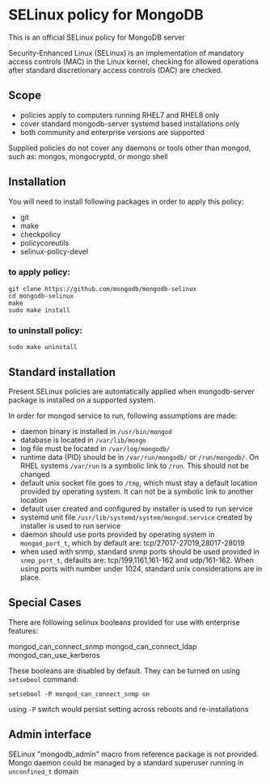 # SELinux policy for MongoDB

This is an official SELinux policy for MongoDB server

Security-Enhanced Linux (SELinux) is an implementation of mandatory access controls (MAC)
in the Linux kernel, checking for allowed operations after standard discretionary access
controls (DAC) are checked.

## Scope

* policies apply to computers running RHEL7 and RHEL8 only
* cover standard mongodb-server systemd based installations only
* both community and enterprise versions are supported

Supplied policies do not cover any daemons or tools other than mongod, such as: mongos,
mongocryptd, or mongo shell

## Installation

You will need to install following packages in order to apply this policy:

* git
* make
* checkpolicy
* policycoreutils
* selinux-policy-devel

### to apply policy:

```
git clone https://github.com/mongodb/mongodb-selinux
cd mongodb-selinux
make
sudo make install
```

### to uninstall policy:

```
sudo make uninstall
```

## Standard installation

Present SELinux policies are automatically applied when mongodb-server package is installed
on a supported system.

In order for mongod service to run, following assumptions are made:

- daemon binary is installed in `/usr/bin/mongod`
- database is located in `/var/lib/mongo`
- log file must be located in `/var/log/mongodb/`
- runtime data (PID) should be in `/var/run/mongodb/` or `/run/mongodb/`. On RHEL systems
`/var/run` is a symbolic link to `/run`. This should not be changed
- default unix socket file goes to `/tmp`, which must stay a default location provided by
operating system. It can not be a symbolic link to another location
- default user created and configured by installer is used to run service
- systemd unit file `/usr/lib/systemd/system/mongod.service` created by installer is used
to run service
- daemon should use ports provided by operating system in `mongod_port_t`, which by default
are: tcp/27017-27019,28017-28019
- when used with snmp, standard snmp ports should be used provided in `snmp_port_t`,
defaults are: tcp/199,1161,161-162 and udp/161-162. When using ports with number under 1024,
standard unix considerations are in place.


## Special Cases

There are following selinux booleans provided for use with enterprise features:

mongod_can_connect_snmp
mongod_can_connect_ldap
mongod_can_use_kerberos

These booleans are disabled by default. They can be turned on using `setsebool` command:

```
setsebool -P mongod_can_connect_snmp on
```

using `-P` switch would persist setting across reboots and re-installations

## Admin interface

SELinux "mongodb_admin" macro from reference package is not provided. Mongo daemon could
be managed by a standard superuser running in `unconfined_t` domain
